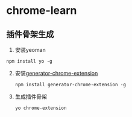 # chrome-learn

## 插件骨架生成

1. 安装yeoman

  ```
  npm install yo -g
  ```
  
2. 安装[generator-chrome-extension](https://github.com/yeoman/generator-chrome-extension)

   ```
   npm install generator-chrome-extension -g
   ```
   
3. 生成插件骨架

   ```
   yo chrome-extension
   ```

